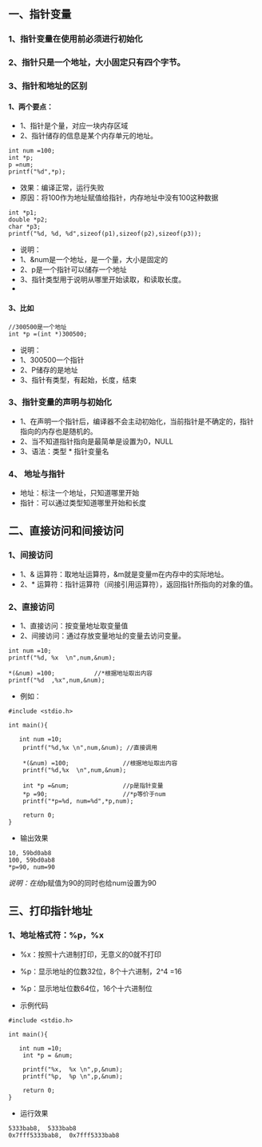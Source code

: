 ## 一、指针变量
### 1、指针变量在使用前必须进行初始化
### 2、指针只是一个地址，大小固定只有四个字节。
### 3、指针和地址的区别

#### 1、两个要点：
* 1、指针是个量，对应一块内存区域
* 2、指针储存的信息是某个内存单元的地址。
```
int num =100;
int *p;
p =num;
printf("%d",*p);
```
* 效果：编译正常，运行失败
* 原因：将100作为地址赋值给指针，内存地址中没有100这种数据

```
int *p1;
double *p2;
char *p3;
printf("%d, %d, %d",sizeof(p1),sizeof(p2),sizeof(p3));
```
* 说明：
* 1、&num是一个地址，是一个量，大小是固定的
* 2、p是一个指针可以储存一个地址
* 3、指针类型用于说明从哪里开始读取，和读取长度。
* 

#### 3、比如
```
//300500是一个地址
int *p =(int *)300500;
```
* 说明：
* 1、300500一个指针
* 2、P储存的是地址
* 3、指针有类型，有起始，长度，结束

### 3、指针变量的声明与初始化
* 1、在声明一个指针后，编译器不会主动初始化，当前指针是不确定的，指针指向的内存也是随机的。
* 2、当不知道指针指向是最简单是设置为0，NULL
* 3、语法：类型 * 指针变量名

### 4、 地址与指针
* 地址：标注一个地址，只知道哪里开始
* 指针：可以通过类型知道哪里开始和长度


## 二、直接访问和间接访问
### 1、间接访问
* 1、& 运算符：取地址运算符，&m就是变量m在内存中的实际地址。
* 2、* 运算符：指针运算符（间接引用运算符），返回指针所指向的对象的值。

### 2、直接访问
* 1、直接访问：按变量地址取变量值
* 2、间接访问：通过存放变量地址的变量去访问变量。
```
int num =10;
printf("%d, %x  \n",num,&num);

*(&num) =100;           //*根据地址取出内容
printf("%d  ,%x",num,&num);
```

* 例如：
```
#include <stdio.h>

int main(){

   int num =10;
    printf("%d,%x \n",num,&num); //直接调用

    *(&num) =100;               //根据地址取出内容
    printf("%d,%x  \n",num,&num);

    int *p =&num;               //p是指针变量
    *p =90;                     //*p等价于num
    printf("*p=%d, num=%d",*p,num);

    return 0;
}
```
* 输出效果
```
10, 59bd0ab8 
100, 59bd0ab8  
*p=90, num=90
```
*说明：在给*p赋值为90的同时也给num设置为90

## 三、打印指针地址
### 1、地址格式符：%p，%x
* %x：按照十六进制打印，无意义的0就不打印
* %p：显示地址的位数32位，8个十六进制，2^4 =16
* %p：显示地址位数64位，16个十六进制位

* 示例代码
```
#include <stdio.h>

int main(){

   int num =10;
    int *p = &num;

    printf("%x,  %x \n",p,&num);
    printf("%p,  %p \n",p,&num);

    return 0;
}
```
* 运行效果
```
5333bab8,  5333bab8 
0x7fff5333bab8,  0x7fff5333bab8 
```